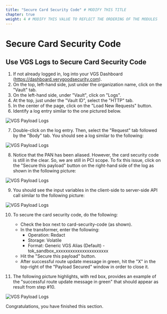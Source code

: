 ```yaml
---
title: "Secure Card Security Code" # MODIFY THIS TITLE
chapter: true
weight: 4 # MODIFY THIS VALUE TO REFLECT THE ORDERING OF THE MODULES
---
```


# Secure Card Security Code <!-- MODIFY THIS HEADING -->

## Use VGS Logs to Secure Card Security Code <!-- MODIFY THIS SUBHEADING -->

1) If not already logged in, log into your VGS Dashboard (https://dashboard.verygoodsecurity.com).  
2) On the top, left-hand side, just under the organization name, click on the "Vault" tab.  
3) On the left-hand side, under "Vault", click on "Logs".  
4) At the top, just under the "Vault ID", select the "HTTP" tab.   
5) In the center of the page, click on the "Load New Requests" button.  
6) Identify a log entry similar to the one pictured below.  

![VGS Payload Logs](/images/vgs-payload-logs.jpg)  

7) Double-click on the log entry. Then, select the "Request" tab followed by the "Body" tab. You should see a log similar to the following:  

![VGS Payload Logs](/images/vgs-single-payload-log-body.jpg)  

8) Notice that the PAN has been aliased. However, the card security code is still in the clear. So, we are still in PCI scope. To fix this issue, click on the "Secure this payload" button on the right-hand side of the log as shown in the following picture:  

![VGS Payload Logs](/images/vgs-single-payload-log-body-secure-this-payload.jpg)  

9) You should see the input variables in the client-side to server-side API call similar to the following picture:  

![VGS Payload Logs](/images/vgs-single-payload-log-secure-cvc.jpg)  

10) To secure the card security code, do the following:  
	* Check the box next to card-security-code (as shown).  
	* In the transformer, enter the following:
		* Operation: Redact  
		* Storage: Volatile  
		* Format: Generic VGS Alias (Default) - tok_sandbox_xxxxxxxxxxxxxxxxxxxxxx  
	* Hit the "Secure this payload" button. 
	* After successful route update message in green, hit the "X" in the top-right of the "Payload Secured" window in order to close it.   

11) The following picture highlights, with red box, provides an example of the "successful route update message in green" that should appear as result from step #10.

![VGS Payload Logs](/images/vgs-single-payload-log-secure-cvc-route-update-msg.jpg)  

 
Congratulations, you have finished this section.  

